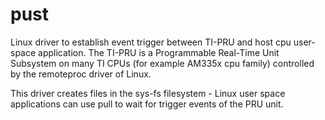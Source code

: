 # pust
Linux driver to establish event trigger between TI-PRU and host cpu user-space application. The TI-PRU is a Programmable Real-Time Unit Subsystem on many TI CPUs (for example AM335x cpu family) controlled by the remoteproc driver of Linux.

This driver creates files in the sys-fs filesystem - Linux user space applications can use pull to wait for trigger events of the PRU unit. 
